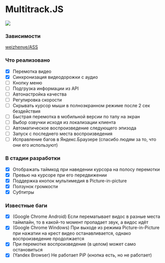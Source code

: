 # Multitrack.JS

![](https://raw.githubusercontent.com/Ponywka/multitrack.js/master/screenshot.png)

### Зависимости
[weizhenye/ASS](https://github.com/weizhenye/ASS "weizhenye/ASS")

### Что реализовано
- [x] Перемотка видео
- [x] Синхронизация видеодорожки с аудио
- [ ] Кнопку меню
- [ ] Подгрузка информации из API
- [ ] Автонастройка качества
- [ ] Регулировка скорости
- [ ] Скрывать курсор мыши в полноэкранном режиме после 2 сек бездействия
- [ ] Быстрая перемотка в мобильной версии по тапу на экран
- [ ] Выбор озвучки исходя из локализации клиента
- [ ] Автоматическое воспроизведение следующего эпизода
- [ ] Запуск с последнего места воспроизведения
- [ ] Исправление багов в Яндекс.Браузере (спасибо людям за то, что они его используют)

### В стадии разработки
- [x] Отображать таймкод при наведении курсора на полосу перемотки
- [x] Превью на курсоре при его передвижении
- [x] Поддержка кнопок мультимедия в Picture-in-picture
- [x] Ползунок громкости
- [x] Субтитры

### Известные баги
- [x] (Google Chrome Android) Если перематывает видос в разные места таймлайн, то в какой-то момент пропадает звук, а видос идёт
- [x] (Google Chrome Windows) При выходе из режима Picture-in-Picture при нажатии на крест видео останавливается, однако воспроизведение продолжается
- [x] При перемотке воспроизведение (в целом) может само остановиться
- [x] (Yandex Browser) Не работает PiP (кнопка есть, но не работает)